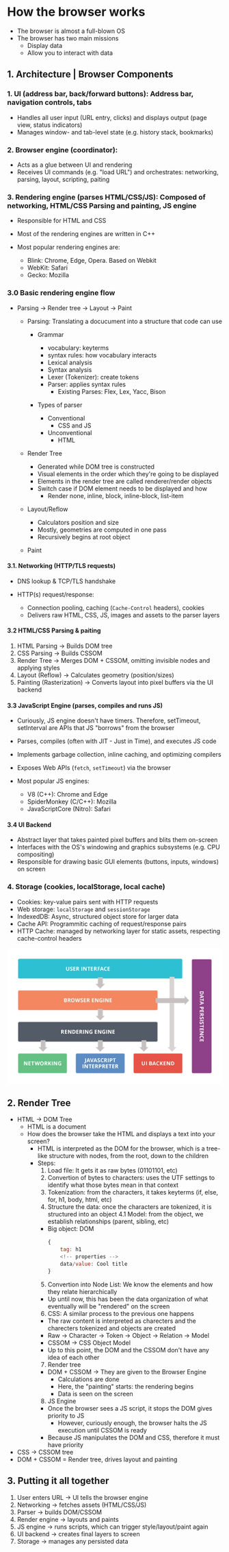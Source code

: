 # How the browser works

- The browser is almost a full-blown OS
- The browser has two main missions
  - Display data
  - Allow you to interact with data

## 1. Architecture | Browser Components

### 1. UI (address bar, back/forward buttons): Address bar, navigation controls, tabs

- Handles all user input (URL entry, clicks) and displays output (page view, status indicators)
- Manages window- and tab-level state (e.g. history stack, bookmarks)

### 2. Browser engine (coordinator):

- Acts as a glue between UI and rendering
- Receives UI commands (e.g. "load URL") and orchestrates: networking, parsing, layout, scripting, paiting

### 3. Rendering engine (parses HTML/CSS/JS): Composed of networking, HTML/CSS Parsing and painting, JS engine

- Responsible for HTML and CSS
- Most of the rendering engines are written in C++
- Most popular rendering engines are:

  - Blink: Chrome, Edge, Opera. Based on Webkit
  - WebKit: Safari
  - Gecko: Mozilla

### 3.0 Basic rendering engine flow

- Parsing -> Render tree -> Layout -> Paint

  - Parsing: Translating a docucument into a structure that code can use

    - Grammar

      - vocabulary: keyterms
      - syntax rules: how vocabulary interacts
      - Lexical analysis
      - Syntax analysis
      - Lexer (Tokenizer): create tokens
      - Parser: applies syntax rules
        - Existing Parses: Flex, Lex, Yacc, Bison

    - Types of parser

      - Conventional
        - CSS and JS
      - Unconventional
        - HTML

  - Render Tree

    - Generated while DOM tree is constructed
    - Visual elements in the order which they're going to be displayed
    - Elements in the render tree are called renderer/render objects
    - Switch case if DOM element needs to be displayed and how
      - Render none, inline, block, inline-block, list-item

  - Layout/Reflow

    - Calculators position and size
    - Mostly, geometries are computed in one pass
    - Recursively begins at root object <html>

  - Paint

#### 3.1. Networking (HTTP/TLS requests)

- DNS lookup & TCP/TLS handshake
- HTTP(s) request/response:

  - Connection pooling, caching (`Cache-Control` headers), cookies
  - Delivers raw HTML, CSS, JS, images and assets to the parser layers

#### 3.2 HTML/CSS Parsing & paiting

1. HTML Parsing -> Builds DOM tree
2. CSS Parsing -> Builds CSSOM
3. Render Tree -> Merges DOM + CSSOM, omitting invisible nodes and applying styles
4. Layout (Reflow) -> Calculates geometry (position/sizes)
5. Painting (Rasterization) -> Converts layout into pixel buffers via the UI backend

#### 3.3 JavaScript Engine (parses, compiles and runs JS)

- Curiously, JS engine doesn't have timers. Therefore, setTimeout, setInterval are APIs that JS "borrows" from the browser
- Parses, compiles (often with JIT - Just in Time), and executes JS code
- Implements garbage collection, inline caching, and optimizing compilers
- Exposes Web APIs (`fetch`, `setTimeout`) via the browser
- Most popular JS engines:

  - V8 (C++): Chrome and Edge
  - SpiderMonkey (C/C++): Mozilla
  - JavaScriptCore (Nitro): Safari

#### 3.4 UI Backend

- Abstract layer that takes painted pixel buffers and blits them on-screen
- Interfaces with the OS's windowing and graphics subsystems (e.g. CPU compositing)
- Responsible for drawing basic GUI elements (buttons, inputs, windows) on screen

### 4. Storage (cookies, localStorage, local cache)

- Cookies: key-value pairs sent with HTTP requests
- Web storage: `localStorage` and `sessionStorage`
- IndexedDB: Async, structured object store for larger data
- Cache API: Programmitic caching of request/response pairs
- HTTP Cache: managed by networking layer for static assets, respecting cache-control headers

![alt text](image-2.png)

## 2. Render Tree

- HTML -> DOM Tree
  - HTML is a document
  - How does the browser take the HTML and displays a text into your screen?
    - HTML is interpreted as the DOM for the browser, which is a tree-like structure with nodes, from the root, down to the children
    - Steps:
      1. Load file: It gets it as raw bytes (01101101, etc)
      2. Convertion of bytes to characters: uses the UTF settings to identify what those bytes mean in that context
      3. Tokenization: from the characters, it takes keyterms (if, else, for, h1, body, html, etc)
      4. Structure the data: once the characters are tokenized, it is structured into an object
         4.1 Model: from the object, we establish relationships (parent, sibling, etc)
      - Big object: DOM
        ```js
        {
            tag: h1
            <!-- properties -->
            data/value: Cool title
        }
        ```
      5. Convertion into Node List: We know the elements and how they relate hierarchically
      - Up until now, this has been the data organization of what eventually will be "rendered" on the screen
      6. CSS: A similar process to the previous one happens
      - The raw content is interpreted as charecters and the charecters tokenized and objects are created
      - Raw -> Character -> Token -> Object -> Relation -> Model
      - CSSOM -> CSS Object Model
      - Up to this point, the DOM and the CSSOM don't have any idea of each other
      7. Render tree
      - DOM + CSSOM -> They are given to the Browser Engine
        - Calculations are done
        - Here, the "painting" starts: the rendering begins
        - Data is seen on the screen
      8. JS Engine
      - Once the browser sees a JS script, it stops the DOM gives priority to JS
        - However, curiously enough, the browser halts the JS execution until CSSOM is ready
      - Because JS manipulates the DOM and CSS, therefore it must have priority
- CSS -> CSSOM tree
- DOM + CSSOM = Render tree, drives layout and painting

## 3. Putting it all together

1. User enters URL -> UI tells the browser engine
2. Networking -> fetches assets (HTML/CSS/JS)
3. Parser -> builds DOM/CSSOM
4. Render engine -> layouts and paints
5. JS engine -> runs scripts, which can trigger style/layout/paint again
6. UI backend -> creates final layers to screen
7. Storage -> manages any persisted data
